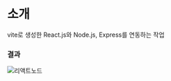 # 소개
vite로 생성한 React.js와 Node.js, Express를 연동하는 작업

### 결과
![리액트노드](https://github.com/biyamn/reactjs-nodejs/assets/101965666/1288a85d-1381-45de-a2a0-2480cad00ee4)

